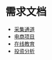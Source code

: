 # 需求文档

 * [采集通道](acquisition_channel.md)
 * [电商项目](online_retailers.md)
 * [在线教育](online_education.md)
 * [投资分析](invest_analysis.md)